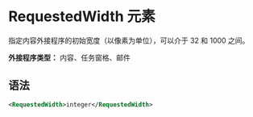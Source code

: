 # <a name="requestedwidth-element"></a>RequestedWidth 元素

指定内容外接程序的初始宽度（以像素为单位），可以介于 32 和 1000 之间。

**外接程序类型：** 内容、任务窗格、邮件

## <a name="syntax"></a>语法

```XML
<RequestedWidth>integer</RequestedWidth>
```

